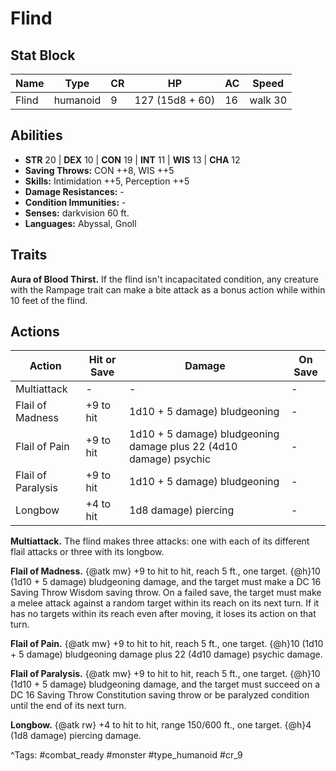 # Flind

## Stat Block

| Name | Type | CR | HP | AC | Speed |
|------|------|----|----|----|-------|
| Flind | humanoid | 9 | 127 (15d8 + 60) | 16 | walk 30 |

## Abilities

- **STR** 20 | **DEX** 10 | **CON** 19 | **INT** 11 | **WIS** 13 | **CHA** 12
- **Saving Throws:** CON ++8, WIS ++5  
- **Skills:** Intimidation ++5, Perception ++5  
- **Damage Resistances:** -  
- **Condition Immunities:** -  
- **Senses:** darkvision 60 ft.  
- **Languages:** Abyssal, Gnoll

## Traits

**Aura of Blood Thirst.** If the flind isn't incapacitated condition, any creature with the Rampage trait can make a bite attack as a bonus action while within 10 feet of the flind.


## Actions

| Action | Hit or Save | Damage | On Save |
|--------|--------------|--------|----------|
| Multiattack | - | - | - |
| Flail of Madness | +9 to hit | 1d10 + 5 damage) bludgeoning | - |
| Flail of Pain | +9 to hit | 1d10 + 5 damage) bludgeoning damage plus 22 (4d10 damage) psychic | - |
| Flail of Paralysis | +9 to hit | 1d10 + 5 damage) bludgeoning | - |
| Longbow | +4 to hit | 1d8 damage) piercing | - |

**Multiattack.** The flind makes three attacks: one with each of its different flail attacks or three with its longbow.

**Flail of Madness.** {@atk mw} +9 to hit to hit, reach 5 ft., one target. {@h}10 (1d10 + 5 damage) bludgeoning damage, and the target must make a DC 16 Saving Throw Wisdom saving throw. On a failed save, the target must make a melee attack against a random target within its reach on its next turn. If it has no targets within its reach even after moving, it loses its action on that turn.

**Flail of Pain.** {@atk mw} +9 to hit to hit, reach 5 ft., one target. {@h}10 (1d10 + 5 damage) bludgeoning damage plus 22 (4d10 damage) psychic damage.

**Flail of Paralysis.** {@atk mw} +9 to hit to hit, reach 5 ft., one target. {@h}10 (1d10 + 5 damage) bludgeoning damage, and the target must succeed on a DC 16 Saving Throw Constitution saving throw or be paralyzed condition until the end of its next turn.

**Longbow.** {@atk rw} +4 to hit to hit, range 150/600 ft., one target. {@h}4 (1d8 damage) piercing damage.


^Tags: #combat_ready #monster #type_humanoid #cr_9